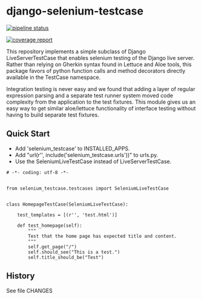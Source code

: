 django-selenium-testcase
========================

[![pipeline status](https://gitlab.nimbis.io/nimbis/sites/django-selenium-testcase/badges/master/pipeline.svg)](https://gitlab.nimbis.io/nimbis/sites/django-selenium-testcase/-/commits/master)

[![coverage report](https://gitlab.nimbis.io/nimbis/sites/django-selenium-testcase/badges/master/coverage.svg)](https://gitlab.nimbis.io/nimbis/sites/django-selenium-testcase/-/commits/master)

This repository implements a simple subclass of Django LiveServerTestCase that
enables selenium testing of the Django live server.  Rather than relying on
Gherkin syntax found in Lettuce and Aloe tools, this package favors of python
function calls and method decorators directly available in the TestCase
namespace.

Integration testing is never easy and we found that adding a layer of regular
expression parsing and a separate test runner system moved code complexity from
the application to the test fixtures.  This module gives us an easy way to get
similar aloe/lettuce functionality of interface testing without having to build
separate test fixtures.

Quick Start
-----------

- Add 'selenium_testcase' to INSTALLED_APPS.
- Add "url(r'', include('selenium_testcase.urls'))" to urls.py.
- Use the SeleniumLiveTestCase instead of LiveServerTestCase.

```
# -*- coding: utf-8 -*-


from selenium_testcase.testcases import SeleniumLiveTestCase


class HomepageTestCase(SeleniumLiveTestCase):

    test_templates = [(r'', 'test.html')]

    def test_homepage(self):
        """
        Test that the home page has expected title and content.
        """
        self.get_page("/")
        self.should_see("This is a test.")
        self.title_should_be("Test")
```

History
-------
See file CHANGES
